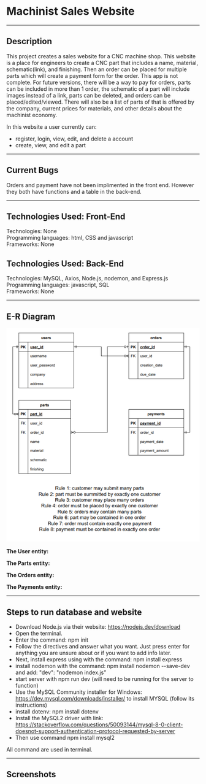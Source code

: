 Machinist Sales Website
=======================
********************************************************************************************************

Description
-----------

This project creates a sales website for a CNC machine shop. This website is a place for engineers to create a CNC part that includes a name, material, schematic(link), and finishing. Then an order can be placed for multiple parts which will create a payment form for the order. This app is not complete. For future versions, there will be a way to pay for orders, parts can be included in more than 1 order, the schematic of a part will include images instead of a link, parts can be deleted, and orders can be placed/edited/viewed. There will also be a list of parts of that is offered by the company, current prices for materials, and other details about the machinist economy.

In this website a user currently can:
* register, login, view, edit, and delete a account
* create, view, and edit a part

********************************************************************************************************

Current Bugs 
-----------

Orders and payment have not been implimented in the front end. However they both have functions and a table in the back-end.

********************************************************************************************************

Technologies Used: Front-End
-----------

Technologies: None\
Programming languages: html, CSS and javascript\
Frameworks: None


Technologies Used: Back-End
-----------

Technologies: MySQL, Axios, Node.js, nodemon, and Express.js\
Programming languages: javascript, SQL\
Frameworks: None

********************************************************************************************************

E-R Diagram
-----------

![](https://github.com/chrislepore/Machinist-web-project/blob/main/public/images/E-R_Diagram.PNG)

**The User entity:** 

**The Parts entity:**

**The Orders entity:**

**The Payments entity:**


********************************************************************************************************


Steps to run database and website
---------------------------------

* Download Node.js via their website: https://nodejs.dev/download
* Open the terminal. 
* Enter the command: npm init
* Follow the directives and answer what you want. Just press
enter for anything you are unsure about or if you want to add
info later.
* Next, install express using with the command: npm install express
* install nodemon with the command: npm install nodemon --save-dev
and add: "dev": "nodemon index.js”
* start server with npm run dev (will need to be running for the server to function)
* Use the MySQL Community installer for Windows: https://dev.mysql.com/downloads/installer/ to install MYSQL (follow its instructions)
* install dotenv: npm install dotenv
* Install the MySQL2 driver with link: https://stackoverflow.com/questions/50093144/mysql-8-0-client-doesnot-support-authentication-protocol-requested-by-server
* Then use command npm install mysql2

All command are used in terminal.


********************************************************************************************************

Screenshots
-----------









